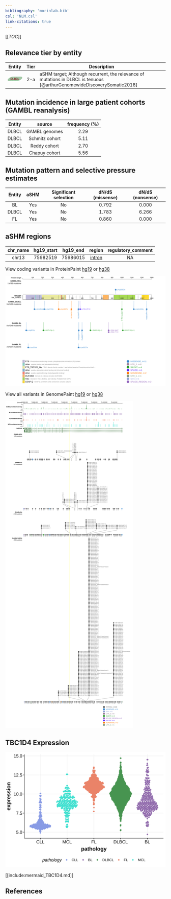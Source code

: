 ```yaml
---
bibliography: 'morinlab.bib'
csl: 'NLM.csl'
link-citations: true
---
```

[[_TOC_]]


## Relevance tier by entity

|Entity|Tier|Description                              |
|:------:|:----:|-----------------------------------------|
|![DLBCL](images/icons/DLBCL_tier2.png) |2-a | aSHM target; Although recurrent, the relevance of mutations in DLBCL is tenuous [@arthurGenomewideDiscoverySomatic2018]|

## Mutation incidence in large patient cohorts (GAMBL reanalysis)

|Entity|source        |frequency (%)|
|:------:|:--------------:|:-------------:|
|DLBCL |GAMBL genomes |2.29         |
|DLBCL |Schmitz cohort|5.11         |
|DLBCL |Reddy cohort  |2.70         |
|DLBCL |Chapuy cohort |5.56         |

## Mutation pattern and selective pressure estimates

|Entity|aSHM|Significant selection|dN/dS (missense)|dN/dS (nonsense)|
|:------:|:----:|:---------------------:|:----------------:|:----------------:|
|BL    |Yes |No                   |0.792           |0.000           |
|DLBCL |Yes |No                   |1.783           |6.266           |
|FL    |Yes |No                   |0.860           |0.000           |

## aSHM regions

|chr_name|hg19_start|hg19_end|region                                                                                       |regulatory_comment|
|:--------:|:----------:|:--------:|:---------------------------------------------------------------------------------------------:|:------------------:|
|chr13   |75982519  |75986015|[intron](https://genome.ucsc.edu/s/rdmorin/GAMBL%20hg19?position=chr13%3A75982519%2D75986015)|NA                |


View coding variants in ProteinPaint [hg19](https://morinlab.github.io/LLMPP/GAMBL/TBC1D4_protein.html)  or [hg38](https://morinlab.github.io/LLMPP/GAMBL/TBC1D4_protein_hg38.html)

![](images/proteinpaint/TBC1D4_NM_014832.svg)

View all variants in GenomePaint [hg19](https://morinlab.github.io/LLMPP/GAMBL/TBC1D4.html)  or [hg38](https://morinlab.github.io/LLMPP/GAMBL/TBC1D4_hg38.html)

![](images/proteinpaint/TBC1D4.svg)

## TBC1D4 Expression
![](images/gene_expression/TBC1D4_by_pathology.svg)
<!-- ORIGIN: arthurGenomewideDiscoverySomatic2018 -->
<!-- DLBCL: arthurGenomewideDiscoverySomatic2018 -->

[[include:mermaid_TBC1D4.md]]

## References
